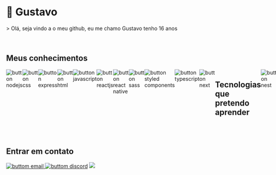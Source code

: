 <h1> 🚀 Gustavo </h1>
> Olá, seja vindo a o meu github, eu me chamo Gustavo tenho 16 anos

<br/><h2> Meus conhecimentos </h2>
<div style="display: flex">
  <img alt="button nodejs" src="https://firebasestorage.googleapis.com/v0/b/my-upload-f9d82.appspot.com/o/buttonNode.svg?alt=media&token=820a5368-162e-46a4-b5c7-984917afab43"/>
<img alt="button css" src="https://firebasestorage.googleapis.com/v0/b/my-upload-f9d82.appspot.com/o/buttonCss.svg?alt=media&token=76598e33-20d7-480d-9e16-44c1561a8107"/>
<img alt="button express" src="https://firebasestorage.googleapis.com/v0/b/my-upload-f9d82.appspot.com/o/buttonExpress.svg?alt=media&token=9bfaf22f-1a22-4dc2-aca9-f7d21549244e"/>
<img alt="button html" src="https://firebasestorage.googleapis.com/v0/b/my-upload-f9d82.appspot.com/o/buttonHtml.svg?alt=media&token=90cd03da-5cc0-402b-922b-b5cafa968244"/>
<img alt="button javascript" src="https://firebasestorage.googleapis.com/v0/b/my-upload-f9d82.appspot.com/o/buttonJavascript.svg?alt=media&token=45a51cd3-ecff-4ea8-9db9-d1b62cdf01c3"/>
<img alt="button reactjs" src="https://firebasestorage.googleapis.com/v0/b/my-upload-f9d82.appspot.com/o/buttonReact.svg?alt=media&token=1b42f701-8c47-40d5-8292-6f94f43892e4"/>
<img alt="button react native" src="https://firebasestorage.googleapis.com/v0/b/my-upload-f9d82.appspot.com/o/buttonReactNative.svg?alt=media&token=a9a1a92d-58bd-409b-b596-7deacb9dd581"/>
<img alt="button sass" src="https://firebasestorage.googleapis.com/v0/b/my-upload-f9d82.appspot.com/o/buttonSass.svg?alt=media&token=d40fade0-5a12-48cc-b49e-5639742fec29"/>
<img alt="button styled components" src="https://firebasestorage.googleapis.com/v0/b/my-upload-f9d82.appspot.com/o/buttonStyledcomponents.svg?alt=media&token=280fcdd0-8557-4508-a5f5-32d195f7bfda"/>
<img alt="button typescript" src="https://firebasestorage.googleapis.com/v0/b/my-upload-f9d82.appspot.com/o/buttonTypescript.svg?alt=media&token=7b6f73f6-e6ab-4197-9fd0-637807a25935"/>
<img alt="button next" src="https://firebasestorage.googleapis.com/v0/b/my-upload-f9d82.appspot.com/o/buttonNext.svg?alt=media&token=927678b5-1767-4947-9410-99c161ce8fc9"/>
<br/><br/> <h2> Tecnologias que pretendo aprender </h2>
<img alt="button nest" src="https://firebasestorage.googleapis.com/v0/b/my-upload-f9d82.appspot.com/o/buttonNest.svg?alt=media&token=6edd9802-c354-42a8-863d-ca4b405694f4">
<img alt="button go lang" src="https://firebasestorage.googleapis.com/v0/b/my-upload-f9d82.appspot.com/o/buttonGolang.svg?alt=media&token=3839e174-df4c-4974-9bac-07cd9272391a"/>
<img alt="button c#" src="https://firebasestorage.googleapis.com/v0/b/my-upload-f9d82.appspot.com/o/buttonC%23.svg?alt=media&token=d044d282-37cf-47fe-814a-91ea6ea513ca">
</div>
<br/><br/> <h2> Entrar em contato </h2>
<a href="mailto:gustavodev84@gmail.com"> <img alt="buttom email" src="https://firebasestorage.googleapis.com/v0/b/my-upload-f9d82.appspot.com/o/buttonEmail.svg?alt=media&token=7aac2ee9-c0a8-4773-8ff5-dc50aa02538b"/>
<a href="https://discord.com/channels/@me"> <img alt="buttom discord" src="https://firebasestorage.googleapis.com/v0/b/my-upload-f9d82.appspot.com/o/buttonDiscord.svg?alt=media&token=9589fd52-0223-4ae3-9c84-d7904e10d2bb"/></a>
<a href="https://www.instagram.com/gustavo_developer"> <img src="https://firebasestorage.googleapis.com/v0/b/my-upload-f9d82.appspot.com/o/buttonInstrgram.svg?alt=media&token=785e5eca-f71c-4169-acfb-f748bcb196f9"/></a>
